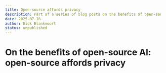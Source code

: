 ```yaml
---
title: Open-source affords privacy
description: Part of a series of blog posts on the benefits of open-source AI.
date: 2025-07-16
author: Dick Blankvoort
status: unpublished
---
```

# On the benefits of open-source AI: open-source affords privacy
<author :author="author"></author>